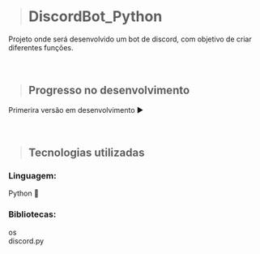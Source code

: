 > # **DiscordBot_Python**

Projeto onde será desenvolvido um bot de discord, com objetivo de criar diferentes funções.
<br>
<br>
<br>
> ## Progresso no desenvolvimento
Primerira versão em desenvolvimento :arrow_forward:
<br>
<br>
<br>
> ## Tecnologias utilizadas
### Linguagem:
  Python :snake:
### Bibliotecas:
  os\
  discord.py

